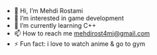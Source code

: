 - 👋 Hi, I’m Mehdi Rostami
- 👀 I’m interested in game development
- 🌱 I’m currently learning C++
- 📫 How to reach me mehdirost4mi@gmail.com
- ⚡ Fun fact: i love to watch anime & go to gym

<!---
mahdirostami2004/mahdirostami2004 is a ✨ special ✨ repository because its `README.md` (this file) appears on your GitHub profile.
You can click the Preview link to take a look at your changes.
--->
